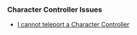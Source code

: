 ### Character Controller Issues
- [I cannot teleport a Character Controller](Character%20Controller/Teleportation.md)  